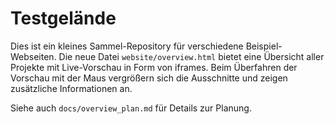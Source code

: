 # Testgelände

Dies ist ein kleines Sammel-Repository für verschiedene Beispiel-Webseiten. Die neue Datei `website/overview.html` bietet eine Übersicht aller Projekte mit Live-Vorschau in Form von iframes. Beim Überfahren der Vorschau mit der Maus vergrößern sich die Ausschnitte und zeigen zusätzliche Informationen an.

Siehe auch `docs/overview_plan.md` für Details zur Planung.
